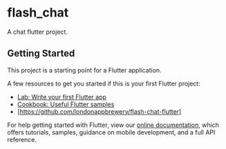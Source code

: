 # flash_chat

A chat flutter project.

## Getting Started

This project is a starting point for a Flutter application.

A few resources to get you started if this is your first Flutter project:

- [Lab: Write your first Flutter app](https://flutter.dev/docs/get-started/codelab)
- [Cookbook: Useful Flutter samples](https://flutter.dev/docs/cookbook)
- [https://github.com/londonappbrewery/flash-chat-flutter]


For help getting started with Flutter, view our
[online documentation](https://flutter.dev/docs), which offers tutorials,
samples, guidance on mobile development, and a full API reference.
